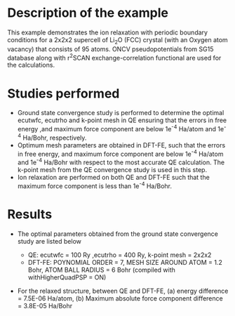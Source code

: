 Description of the example
============================================================================
This example demonstrates the ion relaxation with periodic boundary conditions for a 2x2x2 supercell of Li<sub>2</sub>O (FCC) crystal (with an Oxygen atom vacancy) that consists of 95 atoms. ONCV pseudopotentials from SG15 database along with r<sup>2</sup>SCAN exchange-correlation functional are used for the calculations.


Studies performed
============================================================================
* Ground state convergence study is performed to determine the optimal ecutwfc, ecutrho and k-point mesh in QE ensuring that the errors in free energy ,and maximum force component are below  1e<sup>-4</sup> Ha/atom and 1e<sup>-4</sup> Ha/Bohr, respectively. 
* Optimum mesh parameters are obtained in DFT-FE, such that the errors in free energy, and maximum force component are below  1e<sup>-4</sup> Ha/atom and 1e<sup>-4</sup> Ha/Bohr with respect to the most accurate QE calculation. The k-point mesh from the QE convergence study is used in this step. 
* Ion relaxation are performed on both QE and DFT-FE such that the maximum force component is less than 1e<sup>-4</sup> Ha/Bohr.

Results
============================================================================
* The optimal parameters obtained from the ground state convergence study are listed below

    * QE: ecutwfc = 100 Ry ,ecutrho = 400 Ry, k-point mesh = 2x2x2
    * DFT-FE: POYNOMIAL ORDER = 7, MESH SIZE AROUND ATOM = 1.2 Bohr, ATOM BALL RADIUS = 6 Bohr (compiled with withHigherQuadPSP = ON)

* For the relaxed structure, between QE and DFT-FE, (a) energy difference = 7.5E-06 Ha/atom, (b) Maximum absolute force component difference = 3.8E-05 Ha/Bohr 